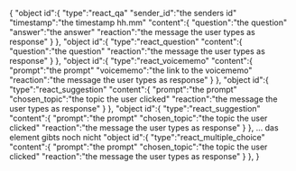 {
	"object id":{
		"type":"react_qa"
		"sender_id":"the senders id"
		"timestamp":"the timestamp hh.mm"
		"content":{
			"question":"the question"
			"answer":"the answer"
			"reaction":"the message the user types as response"
		}
	},
	"object id":{
		"type":"react_question"
		"content":{
			"question":"the question"
			"reaction":"the message the user types as response"
		}
	},
	"object id":{
		"type":"react_voicememo"
		"content":{
			"prompt":"the prompt"
			"voicememo":"the link to the voicememo"
			"reaction":"the message the user types as response"
		}
	},
	"object id":{
		"type":"react_suggestion"
		"content":{
			"prompt":"the prompt"
			"chosen_topic":"the topic the user clicked"
			"reaction":"the message the user types as response"
		}
	},
	"object id":{
		"type":"react_suggestion"
		"content":{
			"prompt":"the prompt"
			"chosen_topic":"the topic the user clicked"
			"reaction":"the message the user types as response"
		}
	},
	... das element gibts noch nicht
	"object id":{
		"type":"react_multiple_choice"
		"content":{
			"prompt":"the prompt"
			"chosen_topic":"the topic the user clicked"
			"reaction":"the message the user types as response"
		}
	},
}